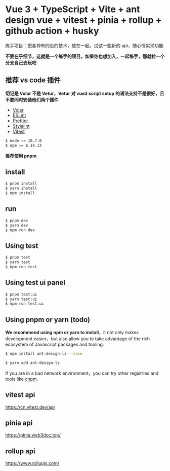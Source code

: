 # Vue 3 + TypeScript + Vite + ant design vue + vitest + pinia + rollup + github action + husky

练手项目：把各种有的没的技术，放在一起，试试一些新的 api，随心情实现功能

**不要在乎细节，这就是一个练手的项目，如果你也想加入，一起练手，那就拉一个分支自己去玩吧**

## 推荐 vs code 插件

**切记是 Volar 不是 Vetur，Vetur 对 vue3 script setup 的语法支持不是很好，且不要同时安装他们两个插件**

- [Volar](https://marketplace.visualstudio.com/items?itemName=Vue.volar)
- [ESLint](https://marketplace.visualstudio.com/items?itemName=dbaeumer.vscode-eslint)
- [Prettier](https://marketplace.visualstudio.com/items?itemName=esbenp.prettier-vscode)
- [Stylelint](https://marketplace.visualstudio.com/items?itemName=stylelint.vscode-stylelint)
- [Vitest](https://marketplace.visualstudio.com/items?itemName=ZixuanChen.vitest-explorer)

```bash
$ node >= 18.7.0
$ npm >= 6.14.13
```

**推荐使用 pnpm**

## install

```bash
$ pnpm install
$ yarn install
$ npm install
```

## run

```bash
$ pnpm dev
$ yarn dev
$ npm run dev
```

## Using test

```bash
$ pnpm test
$ yarn test
$ npm run test
```

## Using test ui panel

```bash
$ pnpm test:ui
$ yarn test:ui
$ npm run test:ui
```

## Using pnpm or yarn (todo)

**We recommend using npm or yarn to install**，it not only makes development easier，but also allow you to take advantage of the rich ecosystem of Javascript packages and tooling.

```bash
$ npm install ant-design-lz --save
```

```bash
$ yarn add ant-design-lz
```

If you are in a bad network environment，you can try other registries and tools like [cnpm](https://github.com/cnpm/cnpm).

## vitest api

https://cn.vitest.dev/api

## pinia api

https://pinia.web3doc.top/

## rollup api

https://www.rollupjs.com/
